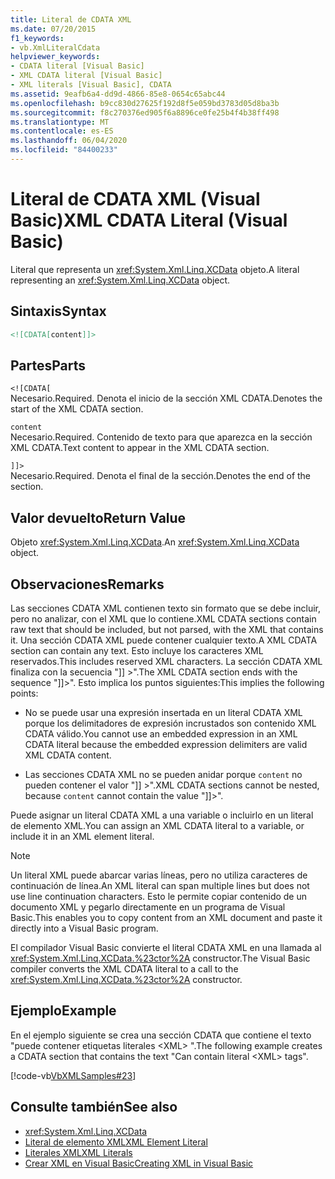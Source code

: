 ```yaml
---
title: Literal de CDATA XML
ms.date: 07/20/2015
f1_keywords:
- vb.XmlLiteralCdata
helpviewer_keywords:
- CDATA literal [Visual Basic]
- XML CDATA literal [Visual Basic]
- XML literals [Visual Basic], CDATA
ms.assetid: 9eafb6a4-dd9d-4866-85e8-0654c65abc44
ms.openlocfilehash: b9cc830d27625f192d8f5e059bd3783d05d8ba3b
ms.sourcegitcommit: f8c270376ed905f6a8896ce0fe25b4f4b38ff498
ms.translationtype: MT
ms.contentlocale: es-ES
ms.lasthandoff: 06/04/2020
ms.locfileid: "84400233"
---
```

# <a name="xml-cdata-literal-visual-basic"></a><span data-ttu-id="4c784-102">Literal de CDATA XML (Visual Basic)</span><span class="sxs-lookup"><span data-stu-id="4c784-102">XML CDATA Literal (Visual Basic)</span></span>
<span data-ttu-id="4c784-103">Literal que representa un <xref:System.Xml.Linq.XCData> objeto.</span><span class="sxs-lookup"><span data-stu-id="4c784-103">A literal representing an <xref:System.Xml.Linq.XCData> object.</span></span>  
  
## <a name="syntax"></a><span data-ttu-id="4c784-104">Sintaxis</span><span class="sxs-lookup"><span data-stu-id="4c784-104">Syntax</span></span>  
  
```xml  
<![CDATA[content]]>  
```  
  
## <a name="parts"></a><span data-ttu-id="4c784-105">Partes</span><span class="sxs-lookup"><span data-stu-id="4c784-105">Parts</span></span>  
 `<![CDATA[`  
 <span data-ttu-id="4c784-106">Necesario.</span><span class="sxs-lookup"><span data-stu-id="4c784-106">Required.</span></span> <span data-ttu-id="4c784-107">Denota el inicio de la sección XML CDATA.</span><span class="sxs-lookup"><span data-stu-id="4c784-107">Denotes the start of the XML CDATA section.</span></span>  
  
 `content`  
 <span data-ttu-id="4c784-108">Necesario.</span><span class="sxs-lookup"><span data-stu-id="4c784-108">Required.</span></span> <span data-ttu-id="4c784-109">Contenido de texto para que aparezca en la sección XML CDATA.</span><span class="sxs-lookup"><span data-stu-id="4c784-109">Text content to appear in the XML CDATA section.</span></span>  
  
 `]]>`  
 <span data-ttu-id="4c784-110">Necesario.</span><span class="sxs-lookup"><span data-stu-id="4c784-110">Required.</span></span> <span data-ttu-id="4c784-111">Denota el final de la sección.</span><span class="sxs-lookup"><span data-stu-id="4c784-111">Denotes the end of the section.</span></span>  
  
## <a name="return-value"></a><span data-ttu-id="4c784-112">Valor devuelto</span><span class="sxs-lookup"><span data-stu-id="4c784-112">Return Value</span></span>  
 <span data-ttu-id="4c784-113">Objeto <xref:System.Xml.Linq.XCData>.</span><span class="sxs-lookup"><span data-stu-id="4c784-113">An <xref:System.Xml.Linq.XCData> object.</span></span>  
  
## <a name="remarks"></a><span data-ttu-id="4c784-114">Observaciones</span><span class="sxs-lookup"><span data-stu-id="4c784-114">Remarks</span></span>  
 <span data-ttu-id="4c784-115">Las secciones CDATA XML contienen texto sin formato que se debe incluir, pero no analizar, con el XML que lo contiene.</span><span class="sxs-lookup"><span data-stu-id="4c784-115">XML CDATA sections contain raw text that should be included, but not parsed, with the XML that contains it.</span></span> <span data-ttu-id="4c784-116">Una sección CDATA XML puede contener cualquier texto.</span><span class="sxs-lookup"><span data-stu-id="4c784-116">A XML CDATA section can contain any text.</span></span> <span data-ttu-id="4c784-117">Esto incluye los caracteres XML reservados.</span><span class="sxs-lookup"><span data-stu-id="4c784-117">This includes reserved XML characters.</span></span> <span data-ttu-id="4c784-118">La sección CDATA XML finaliza con la secuencia "]] >".</span><span class="sxs-lookup"><span data-stu-id="4c784-118">The XML CDATA section ends with the sequence "]]>".</span></span> <span data-ttu-id="4c784-119">Esto implica los puntos siguientes:</span><span class="sxs-lookup"><span data-stu-id="4c784-119">This implies the following points:</span></span>  
  
- <span data-ttu-id="4c784-120">No se puede usar una expresión insertada en un literal CDATA XML porque los delimitadores de expresión incrustados son contenido XML CDATA válido.</span><span class="sxs-lookup"><span data-stu-id="4c784-120">You cannot use an embedded expression in an XML CDATA literal because the embedded expression delimiters are valid XML CDATA content.</span></span>  
  
- <span data-ttu-id="4c784-121">Las secciones CDATA XML no se pueden anidar porque `content` no pueden contener el valor "]] >".</span><span class="sxs-lookup"><span data-stu-id="4c784-121">XML CDATA sections cannot be nested, because `content` cannot contain the value "]]>".</span></span>  
  
 <span data-ttu-id="4c784-122">Puede asignar un literal CDATA XML a una variable o incluirlo en un literal de elemento XML.</span><span class="sxs-lookup"><span data-stu-id="4c784-122">You can assign an XML CDATA literal to a variable, or include it in an XML element literal.</span></span>  
  
> [!NOTE]
> <span data-ttu-id="4c784-123">Un literal XML puede abarcar varias líneas, pero no utiliza caracteres de continuación de línea.</span><span class="sxs-lookup"><span data-stu-id="4c784-123">An XML literal can span multiple lines but does not use line continuation characters.</span></span> <span data-ttu-id="4c784-124">Esto le permite copiar contenido de un documento XML y pegarlo directamente en un programa de Visual Basic.</span><span class="sxs-lookup"><span data-stu-id="4c784-124">This enables you to copy content from an XML document and paste it directly into a Visual Basic program.</span></span>  
  
 <span data-ttu-id="4c784-125">El compilador Visual Basic convierte el literal CDATA XML en una llamada al <xref:System.Xml.Linq.XCData.%23ctor%2A> constructor.</span><span class="sxs-lookup"><span data-stu-id="4c784-125">The Visual Basic compiler converts the XML CDATA literal to a call to the <xref:System.Xml.Linq.XCData.%23ctor%2A> constructor.</span></span>  
  
## <a name="example"></a><span data-ttu-id="4c784-126">Ejemplo</span><span class="sxs-lookup"><span data-stu-id="4c784-126">Example</span></span>  
 <span data-ttu-id="4c784-127">En el ejemplo siguiente se crea una sección CDATA que contiene el texto "puede contener etiquetas literales \<XML> ".</span><span class="sxs-lookup"><span data-stu-id="4c784-127">The following example creates a CDATA section that contains the text "Can contain literal \<XML> tags".</span></span>  
  
 [!code-vb[VbXMLSamples#23](~/samples/snippets/visualbasic/VS_Snippets_VBCSharp/VbXMLSamples/VB/XMLSamples11.vb#23)]  
  
## <a name="see-also"></a><span data-ttu-id="4c784-128">Consulte también</span><span class="sxs-lookup"><span data-stu-id="4c784-128">See also</span></span>

- <xref:System.Xml.Linq.XCData>
- [<span data-ttu-id="4c784-129">Literal de elemento XML</span><span class="sxs-lookup"><span data-stu-id="4c784-129">XML Element Literal</span></span>](xml-element-literal.md)
- [<span data-ttu-id="4c784-130">Literales XML</span><span class="sxs-lookup"><span data-stu-id="4c784-130">XML Literals</span></span>](index.md)
- [<span data-ttu-id="4c784-131">Crear XML en Visual Basic</span><span class="sxs-lookup"><span data-stu-id="4c784-131">Creating XML in Visual Basic</span></span>](../../programming-guide/language-features/xml/creating-xml.md)

